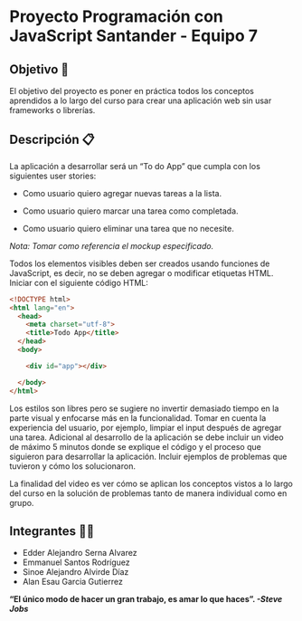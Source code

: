 # Proyecto Programación con JavaScript Santander - Equipo 7


## Objetivo :rocket:

El objetivo del proyecto es poner en práctica todos los conceptos aprendidos a lo largo del curso para crear una aplicación web sin usar frameworks o librerías.


## Descripción :clipboard:
La aplicación a desarrollar será un “To do App” que cumpla con los siguientes user stories:

- Como usuario quiero agregar nuevas tareas a la lista.

- Como usuario quiero marcar una tarea como completada.

- Como usuario quiero eliminar una tarea que no necesite.


_Nota: Tomar como referencia el mockup especificado._


Todos los elementos visibles deben ser creados usando funciones de JavaScript, es decir, no se deben agregar o modificar etiquetas HTML. Iniciar con el siguiente código HTML:

```HTML
<!DOCTYPE html>
<html lang="en">
  <head>
    <meta charset="utf-8">
    <title>Todo App</title>
  </head>
  <body>

    <div id="app"></div>

  </body>
</html>
```

Los estilos son libres pero se sugiere no invertir demasiado tiempo en la parte visual y enfocarse más en la funcionalidad. 
Tomar en cuenta la experiencia del usuario, por ejemplo, limpiar el input después de agregar una tarea.
Adicional al desarrollo de la aplicación se debe incluir un video de máximo 5 minutos donde se explique el código y el proceso que siguieron para desarrollar la aplicación. 
Incluir ejemplos de problemas que tuvieron y cómo los solucionaron. 

La finalidad del video es ver cómo se aplican los conceptos vistos a lo largo del curso en la solución de problemas tanto de manera individual como en grupo.


## Integrantes :man_technologist:

- Edder Alejandro Serna Alvarez
- Emmanuel Santos Rodríguez
- Sinoe Alejandro Alvirde Díaz
- Alan Esau Garcia Gutierrez




**“El único modo de hacer un gran trabajo, es amar lo que haces”.  _-Steve Jobs_** 


     

